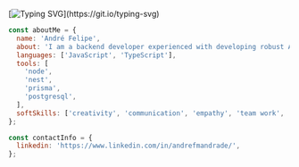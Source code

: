 [![Typing SVG](https://readme-typing-svg.demolab.com?font=Fira+Code&pause=1000&color=60B5F7&center=true&vCenter=true&width=435&lines=Hello+there+...+General+Kenobi.)](https://git.io/typing-svg)
```JavaScript
const aboutMe = {
  name: 'André Felipe',
  about: 'I am a backend developer experienced with developing robust APIs.',
  languages: ['JavaScript', 'TypeScript'],
  tools: [
    'node',
    'nest',
    'prisma',
    'postgresql',
  ],
  softSkills: ['creativity', 'communication', 'empathy', 'team work', 'organization'],
};

const contactInfo = {
  linkedin: 'https://www.linkedin.com/in/andrefmandrade/',
};
```
